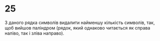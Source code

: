 ﻿# 25
З даного рядка символів видалити найменшу кількість символів, так, щоб вийшов паліндром (рядок, який однаково читається як справа наліво, так і зліва направо).